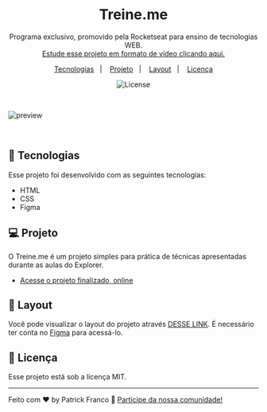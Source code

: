 <h1 align="center"> Treine.me </h1>

<p align="center">
Programa exclusivo, promovido pela Rocketseat para ensino de tecnologias WEB. <br/>
<a href="https://www.rocketseat.com.br">Estude esse projeto em formato de vídeo clicando aqui.</a>
</p>

<p align="center">
  <a href="#-tecnologias">Tecnologias</a>&nbsp;&nbsp;&nbsp;|&nbsp;&nbsp;&nbsp;
  <a href="#-projeto">Projeto</a>&nbsp;&nbsp;&nbsp;|&nbsp;&nbsp;&nbsp;
  <a href="#-layout">Layout</a>&nbsp;&nbsp;&nbsp;|&nbsp;&nbsp;&nbsp;
  <a href="#memo-licença">Licença</a>
</p>

<p align="center">
  <img alt="License" src="https://img.shields.io/static/v1?label=license&message=MIT&color=49AA26&labelColor=000000">
</p>

<br>

![preview](https://github.com/patrickxfranco/treineme/assets/52086621/66998db8-1723-447d-9cfe-0f50d8a56fac)

<br>

## 🚀 Tecnologias

Esse projeto foi desenvolvido com as seguintes tecnologias:

- HTML
- CSS
- Figma

## 💻 Projeto

O Treine.me é um projeto simples para prática de técnicas apresentadas durante as aulas do Explorer.

- [Acesse o projeto finalizado, online](https://patrickxfranco.github.io/treineme/)

## 🔖 Layout

Você pode visualizar o layout do projeto através [DESSE LINK](https://www.figma.com/file/fchgXhqAZbX4jYTSe63LrC/Explorer---Projeto-02-(Copy)?type=design&node-id=1%3A5&mode=design&t=WynJxswE4vo9ttqS-1). É necessário ter conta no [Figma](https://figma.com) para acessá-lo.

## :memo: Licença

Esse projeto está sob a licença MIT.

---

Feito com ♥ by Patrick Franco :wave: [Participe da nossa comunidade!](https://discord.gg/rocketseat)
